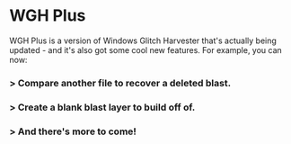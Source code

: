 # WGH Plus
WGH Plus is a version of Windows Glitch Harvester that's actually being updated - and it's also got some cool new features. For example, you can now:
### > Compare another file to recover a deleted blast.
### > Create a blank blast layer to build off of.
### > And there's more to come!
